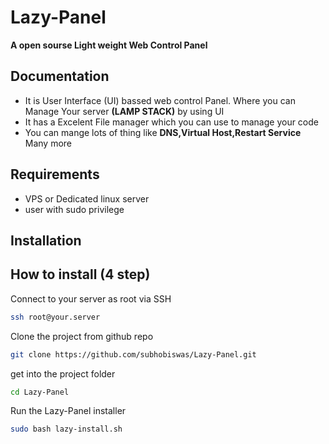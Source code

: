 # Lazy-Panel
**A open sourse Light weight Web Control Panel**
 
## Documentation

* It is User Interface (UI) bassed web control Panel. Where you can Manage Your server  **(LAMP STACK)** by using UI
* It has a Excelent File manager which you can use to manage your code
* You can mange lots of thing like **DNS,Virtual Host,Restart Service** Many more

## Requirements

* VPS or Dedicated linux server
* user with sudo privilege

## Installation 

How to install (4 step)
----------------------------
Connect to your server as root via SSH
```bash
ssh root@your.server
```

Clone the project from github repo 
```bash
git clone https://github.com/subhobiswas/Lazy-Panel.git
```

get into the project folder 
```bash
cd Lazy-Panel
```

Run the Lazy-Panel installer
```bash
sudo bash lazy-install.sh
```